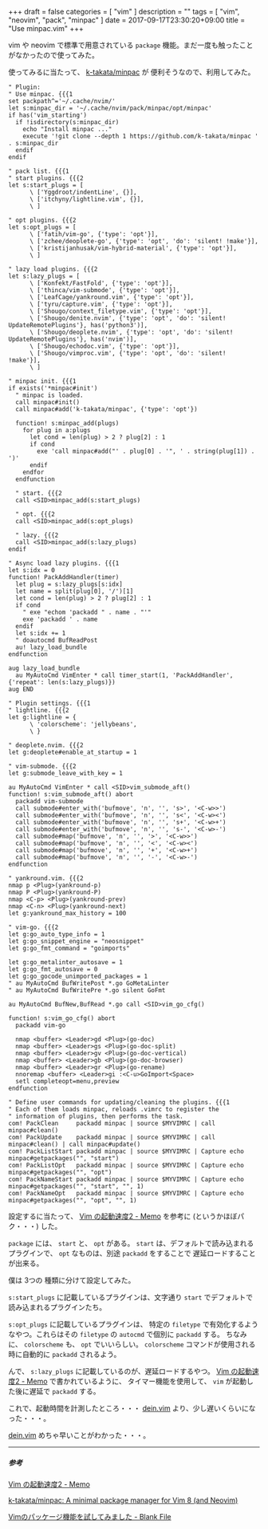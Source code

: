 +++
draft = false
categories = [ "vim" ]
description = ""
tags = [ "vim", "neovim", "pack", "minpac" ]
date = 2017-09-17T23:30:20+09:00
title = "Use minpac.vim"
+++

vim や neovim で標準で用意されている `package` 機能。まだ一度も触ったことがなかったので使ってみた。

使ってみるに当たって、 [k-takata/minpac](https://github.com/k-takata/minpac) が
便利そうなので、利用してみた。

```vim
" Plugin:
" Use minpac. {{{1
set packpath^='~/.cache/nvim/'
let s:minpac_dir = '~/.cache/nvim/pack/minpac/opt/minpac'
if has('vim_starting')
  if !isdirectory(s:minpac_dir)
    echo "Install minpac ..."
    execute '!git clone --depth 1 https://github.com/k-takata/minpac ' . s:minpac_dir
  endif
endif

" pack list. {{{1
" start plugins. {{{2
let s:start_plugs = [
      \ ['Yggdroot/indentLine', {}],
      \ ['itchyny/lightline.vim', {}],
      \ ]

" opt plugins. {{{2
let s:opt_plugs = [
      \ ['fatih/vim-go', {'type': 'opt'}],
      \ ['zchee/deoplete-go', {'type': 'opt', 'do': 'silent! !make'}],
      \ ['kristijanhusak/vim-hybrid-material', {'type': 'opt'}],
      \ ]

" lazy load plugins. {{{2
let s:lazy_plugs = [
      \ ['Konfekt/FastFold', {'type': 'opt'}],
      \ ['thinca/vim-submode', {'type': 'opt'}],
      \ ['LeafCage/yankround.vim', {'type': 'opt'}],
      \ ['tyru/capture.vim', {'type': 'opt'}],
      \ ['Shougo/context_filetype.vim', {'type': 'opt'}],
      \ ['Shougo/denite.nvim', {'type': 'opt', 'do': 'silent! UpdateRemotePlugins'}, has('python3')],
      \ ['Shougo/deoplete.nvim', {'type': 'opt', 'do': 'silent! UpdateRemotePlugins'}, has('nvim')],
      \ ['Shougo/echodoc.vim', {'type': 'opt'}],
      \ ['Shougo/vimproc.vim', {'type': 'opt', 'do': 'silent! !make'}],
      \ ]

" minpac init. {{{1
if exists('*minpac#init')
  " minpac is loaded.
  call minpac#init()
  call minpac#add('k-takata/minpac', {'type': 'opt'})

  function! s:minpac_add(plugs)
    for plug in a:plugs
      let cond = len(plug) > 2 ? plug[2] : 1
      if cond
        exe 'call minpac#add("' . plug[0] . '", ' . string(plug[1]) . ')'
      endif
    endfor
  endfunction

  " start. {{{2
  call <SID>minpac_add(s:start_plugs)

  " opt. {{{2
  call <SID>minpac_add(s:opt_plugs)

  " lazy. {{{2
  call <SID>minpac_add(s:lazy_plugs)
endif

" Async load lazy plugins. {{{1
let s:idx = 0
function! PackAddHandler(timer)
  let plug = s:lazy_plugs[s:idx]
  let name = split(plug[0], '/')[1]
  let cond = len(plug) > 2 ? plug[2] : 1
  if cond
    " exe "echom 'packadd " . name . "'"
    exe 'packadd ' . name
  endif
  let s:idx += 1
  " doautocmd BufReadPost
  au! lazy_load_bundle
endfunction

aug lazy_load_bundle
  au MyAutoCmd VimEnter * call timer_start(1, 'PackAddHandler', {'repeat': len(s:lazy_plugs)})
aug END

" Plugin settings. {{{1
" lightline. {{{2
let g:lightline = {
      \ 'colorscheme': 'jellybeans',
      \ }

" deoplete.nvim. {{{2
let g:deoplete#enable_at_startup = 1

" vim-submode. {{{2
let g:submode_leave_with_key = 1

au MyAutoCmd VimEnter * call <SID>vim_submode_aft()
function! s:vim_submode_aft() abort
  packadd vim-submode
  call submode#enter_with('bufmove', 'n', '', 's>', '<C-w>>')
  call submode#enter_with('bufmove', 'n', '', 's<', '<C-w><')
  call submode#enter_with('bufmove', 'n', '', 's+', '<C-w>+')
  call submode#enter_with('bufmove', 'n', '', 's-', '<C-w>-')
  call submode#map('bufmove', 'n', '', '>', '<C-w>>')
  call submode#map('bufmove', 'n', '', '<', '<C-w><')
  call submode#map('bufmove', 'n', '', '+', '<C-w>+')
  call submode#map('bufmove', 'n', '', '-', '<C-w>-')
endfunction

" yankround.vim. {{{2
nmap p <Plug>(yankround-p)
nmap P <Plug>(yankround-P)
nmap <C-p> <Plug>(yankround-prev)
nmap <C-n> <Plug>(yankround-next)
let g:yankround_max_history = 100

" vim-go. {{{2
let g:go_auto_type_info = 1
let g:go_snippet_engine = "neosnippet"
let g:go_fmt_command = "goimports"

let g:go_metalinter_autosave = 1
let g:go_fmt_autosave = 0
let g:go_gocode_unimported_packages = 1
" au MyAutoCmd BufWritePost *.go GoMetaLinter
" au MyAutoCmd BufWritePre *.go silent GoFmt

au MyAutoCmd BufNew,BufRead *.go call <SID>vim_go_cfg()

function! s:vim_go_cfg() abort
  packadd vim-go

  nmap <buffer> <Leader>gd <Plug>(go-doc)
  nmap <buffer> <Leader>gs <Plug>(go-doc-split)
  nmap <buffer> <Leader>gv <Plug>(go-doc-vertical)
  nmap <buffer> <Leader>gb <Plug>(go-doc-browser)
  nmap <buffer> <Leader>gr <Plug>(go-rename)
  nnoremap <buffer> <Leader>gi :<C-u>GoImport<Space>
  setl completeopt=menu,preview
endfunction

" Define user commands for updating/cleaning the plugins. {{{1
" Each of them loads minpac, reloads .vimrc to register the
" information of plugins, then performs the task.
com! PackClean     packadd minpac | source $MYVIMRC | call minpac#clean()
com! PackUpdate    packadd minpac | source $MYVIMRC | call minpac#clean() | call minpac#update()
com! PackListStart packadd minpac | source $MYVIMRC | Capture echo minpac#getpackages("", "start")
com! PackListOpt   packadd minpac | source $MYVIMRC | Capture echo minpac#getpackages("", "opt")
com! PackNameStart packadd minpac | source $MYVIMRC | Capture echo minpac#getpackages("", "start", "", 1)
com! PackNameOpt   packadd minpac | source $MYVIMRC | Capture echo minpac#getpackages("", "opt", "", 1)
```

設定するに当たって、 [Vim の起動速度2 - Memo](http://d.hatena.ne.jp/heavenshell/20160430/1462088882) を参考に (というかほぼパク・・・) した。

`package` には、 `start` と、 `opt` がある。 `start` は、デフォルトで読み込まれるプラグインで、 `opt` なものは、別途 `packadd` をすることで
遅延ロードすることが出来る。

僕は 3つの 種類に分けて設定してみた。

`s:start_plugs` に記載しているプラグインは、文字通り `start` でデフォルトで読み込まれるプラグインたち。

`s:opt_plugs` に記載しているプラグインは、 特定の `filetype` で有効化するようなやつ。これらはその `filetype` の
`autocmd` で個別に `packadd` する。
ちなみに、 `colorscheme` も、 `opt` でいいらしい。 `colorscheme` コマンドが使用される時に自動的に `packadd` されるよう。

んで、 `s:lazy_plugs` に記載しているのが、遅延ロードするやつ。
[Vim の起動速度2 - Memo](http://d.hatena.ne.jp/heavenshell/20160430/1462088882) で書かれているように、
タイマー機能を使用して、 `vim` が起動した後に遅延で `packadd` する。

これで、起動時間を計測したところ・・・ [dein.vim](https://github.com/Shougo/dein.vim) より、少し遅いくらいになった・・・。

[dein.vim](https://github.com/Shougo/dein.vim) めちゃ早いことがわかった・・・。

- - -

##### 参考

[Vim の起動速度2 - Memo](http://d.hatena.ne.jp/heavenshell/20160430/1462088882)

[k-takata/minpac: A minimal package manager for Vim 8 (and Neovim)](https://github.com/k-takata/minpac)

[Vimのパッケージ機能を試してみました - Blank File](http://h-miyako.hatenablog.com/entry/2016/02/29/211534)



